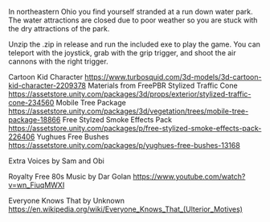 In northeastern Ohio you find yourself stranded at a run down water park. The water attractions are closed due to poor weather so you are stuck with the dry attractions of the park. 


Unzip the .zip in release and run the included exe to play the game. You can teleport with the joystick, grab with the grip trigger, and shoot the air cannons with the right trigger.



Cartoon Kid Character
https://www.turbosquid.com/3d-models/3d-cartoon-kid-character-2209378
Materials from FreePBR 
Stylized Traffic Cone
https://assetstore.unity.com/packages/3d/props/exterior/stylized-traffic-cone-234560
Mobile Tree Package
https://assetstore.unity.com/packages/3d/vegetation/trees/mobile-tree-package-18866
Free Stylzed Smoke Effects Pack
https://assetstore.unity.com/packages/p/free-stylized-smoke-effects-pack-226406
Yughues Free Bushes
https://assetstore.unity.com/packages/p/yughues-free-bushes-13168

Extra Voices by Sam and Obi

Royalty Free 80s Music by Dar Golan
https://www.youtube.com/watch?v=wn_FiuqMWXI

Everyone Knows That by Unknown
https://en.wikipedia.org/wiki/Everyone_Knows_That_(Ulterior_Motives)
